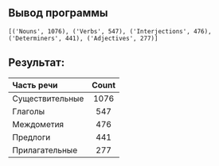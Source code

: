 ## Вывод программы

```
[('Nouns', 1076), ('Verbs', 547), ('Interjections', 476), ('Determiners', 441), ('Adjectives', 277)]
```

## Результат:

|   Часть речи    | Count |
| :-------------- | :---: |
| Существительные | 1076  |
|     Глаголы     |  547  |
|   Междометия    |  476  |
|    Предлоги     |  441  |
| Прилагательные  |  277  |

